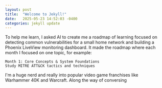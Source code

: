 ```yaml
---
layout: post
title:  "Welcome to Jekyll!"
date:   2025-05-23 14:52:03 -0400
categories: jekyll update
---
```

To help me learn, I asked AI to create me a roadmap of learning focused on
detecting common vulnerabilities for a small home network and building a Phoenix
LiveView monitoring dashboard. It made the roadmap where each month I focused on one topic, for example:

```
Month 1: Core Concepts & System Foundations
Study MITRE ATT&CK tactics and techniques
```


I'm a huge nerd and really into popular video game franchises like Warhammer 40K and Warcraft.
Along the way of conversing
